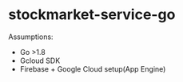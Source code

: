 # stockmarket-service-go

Assumptions:

* Go >1.8
* Gcloud SDK
* Firebase + Google Cloud setup(App Engine)
